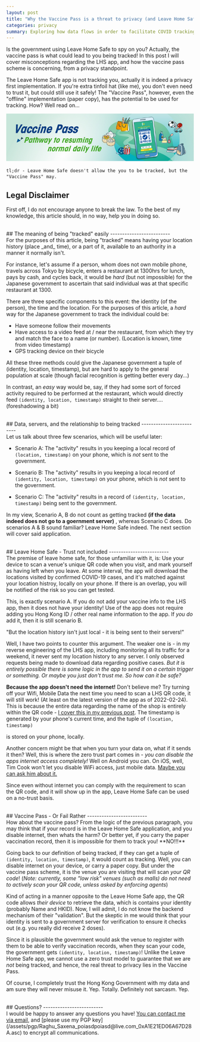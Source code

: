 ```yaml
---
layout: post
title: "Why the Vaccine Pass is a threat to privacy (and Leave Home Safe isn't)"
categories: privacy
summary: Exploring how data flows in order to facilitate COVID tracking, and when you might be able to stop it
---
```


Is the government using Leave Home Safe to spy on you? Actually, the vaccine pass is what could lead to you being tracked! In this post I will cover misconceptions regarding the LHS app, and how the vaccine pass scheme is concerning, from a privacy standpoint.

The Leave Home Safe app is not tracking you, actually it is indeed a privacy first implementation. If you're extra tinfoil hat (like me), you don't even need to trust it, but could still use it safely! The "Vaccine Pass", however, even the "offline" implementation (paper copy), has the potential to be used for tracking. How? Well read on...

![Vaccine Pass Promo](/assets/images/vax/vp.png)

```
tl;dr - Leave Home Safe doesn't allow the you to be tracked, but the "Vaccine Pass" may.
```

## Legal Disclaimer

First off, I do not encourage anyone to break the law. To the best of my knowledge, this article should, in no way, help you in doing so.

<br />  
## The meaning of being "tracked" easily
-------------------------
<br />
For the purposes of this article, being "tracked" means having your location history (place _and_ time), or a part of it, available to an authority in a manner it normally isn't.

For instance, let's assume if a person, whom does not own mobile phone, travels across Tokyo  by bicycle, enters a restaurant at 1300hrs for lunch, pays by cash, and cycles back, it would be _hard_ (but not impossible) for the Japanese government to ascertain that said individual was at that specific restaurant at 1300. 

There are three specific components to this event: the identity (of the person), the time and the location. For the purposes of this article, a _hard_ way for the Japanese government to track the individual could be:

- Have someone follow their movements
- Have access to a video feed at / near the restaurant, from which they try and match the face to a name (or number). (Location is known, time from video timestamp)
- GPS tracking device on their bicycle

All these three methods could give the Japanese government a tuple of (identity, location, timestamp), but are hard to apply to the general population at scale (though facial recognition is getting better every day...)

In contrast, an _easy_ way would be, say, if they had some sort of forced activity required to be performed at the restaurant, which would directly feed `(identity, location, timestamp)` straight to their server.... (foreshadowing a bit)

<br />  
##  Data, servers, and the relationship to being tracked
-------------------------
<br />
Let us talk about three few scenarios, which will be useful later:

- Scenario A: The "activity" results in you keeping a local record of `(location, timestamp)` on your phone, which is _not_ sent to the government.

- Scenario B: The "activity" results in you keeping a local record of `(identity, location, timestamp)` on your phone, which is _not_ sent to the government.

- Scenario C: The "activity" results in a record of `(identity, location, timestamp)` being sent to the government.


In my view, Scenario A, B do not count as getting tracked **(if the data indeed does not go to a goernment server)** , whereas Scenario C does. Do scenarios A & B sound familiar? Leave Home Safe indeed. The next section will cover said application.

<br />     
## Leave Home Safe - Trust not included
-------------------------
<br />
The premise of leave home safe, for those unfamiliar with it, is: Use your device to scan a venue's unique QR code when you visit, and mark yourself as having left when you leave. At some interval, the app will download the locations visited by confirmed COVID-19 cases, and it's matched against your location histroy, locally on your phone. If there is an overlap, you will be notified of the risk so you can get tested.

This, is exactly scenario A. If you do not add your vaccine info to the LHS app, then it does not have your identity! Use of the app does not require adding you Hong Kong ID / other real name information to the app. If _you do_ add it, then it is still scenario B. 

"But the location history isn't just local - it is being sent to their servers!"

Well, I have two points to counter this argument. The weaker one is - in my reverse engineering of the LHS app, including monitoring all its traffic for a weekend, it never sent my location history to any server. I only observed requests being made to download data regarding positive cases. *But it is entirely possible there is some logic in the app to send it on a certain trigger or something. Or maybe you just don't trust me. So how can it be safe?*

**Because the app doesn't need the internet!** Don't believe me? Try turning off your Wifi, Mobile Data the next time you need to scan a LHS QR code, it will still work! (At least on the latest version of the app as of 2022-02-24). This is because the entire data regarding the name of the shop is entirely within the QR code - [I cover this in my previous post](https://saxrag.com/reversing/2022/02/17/ey.html#so-leave-home-safe). The timestamp is generated by your phone's current time, and the tuple of `(location, timestamp)`

 is stored on your phone, locally. 

Another concern might be that when you turn your data on, what if it sends it then? Well, this is where the zero trust part comes in - *you can disable the apps internet access completely!* Well on Android you can. On iOS, well, Tim Cook won't let you disable WiFi access, just mobile data. <a href="mailto:tcook@apple.com">Maybe you can ask him about it.</a>

Since even without internet you can comply with the requirement to scan the QR code, and it will show up in the app, Leave Home Safe can be used on a no-trust basis.

<br />  
## Vaccine Pass - Or Fail Rather
-------------------------
<br />
How about the vaccine pass? From the logic of the previous paragraph, you may think that if your record is in the Leave Home Safe application, and you disable internet, then whats the harm? Or better yet, if you carry the paper vaccination record, then it is impossible for them to track you! **NO!!!**

Going back to our definition of being tracked, if they can get a tuple of `(identity, location, timestamp)`, it would count as tracking. Well, you can disable internet on your device, or carry a paper copy. But under the vaccine pass scheme, it is the venue you are visiting that will scan _your QR code_! (*Note: currently, some "low risk" venues (such as malls) do not need to actively scan your QR code, unless asked by enforcing agents*)

Kind of acting in a manner opposite to the Leave Home Safe app, the QR code allows *their device* to retrieve the data, which is contains your identity (probably Name and HKID). Now, I will admit, I do not know the backend mechanism of their "validation". But the skeptic in me would think that your identity is sent to a government server for verification to ensure it checks out (e.g. you really did receive 2 doses). 

Since it is plausible the government would ask the venue to register with them to be able to verify vaccination records, when they scan your code, the government gets `(identity, location, timestamp)`! Unlike the Leave Home Safe app, we cannot use a zero trust model to guarantee that we are _not_ being tracked, and hence, the real threat to privacy lies in the Vaccine Pass.

Of course, I completely trust the Hong Kong Government with my data and am sure they will never misuse it. Yep. Totally. Definitely not sarcasm. Yep.

<br />
## Questions?
-------------------------
<br />
I would be happy to answer any questions you have! <a href="mailto:poiasdpoiasd@live.com">You can contact me via email</a>, and [please use my PGP key](/assets/pgp/Raghu_Saxena_poiasdpoiasd@live.com_0xA1E21ED06A67D28A.asc) to encrypt all communications.
